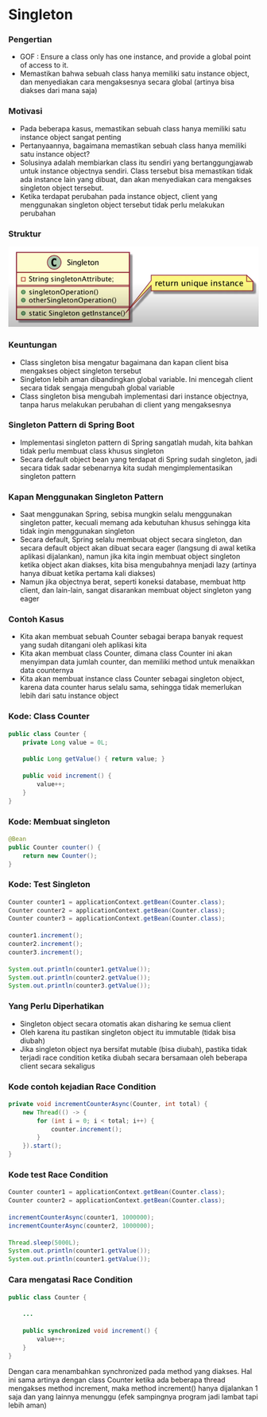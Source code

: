 # Singleton
### Pengertian
- GOF : Ensure a class only has one instance, and provide a global point of access to it.
- Memastikan bahwa sebuah class hanya memiliki satu instance object, dan menyediakan cara mengaksesnya secara global (artinya bisa diakses dari mana saja)

### Motivasi
- Pada beberapa kasus, memastikan sebuah class hanya memiliki satu instance object sangat penting
- Pertanyaannya, bagaimana memastikan sebuah class hanya memiliki satu instance object?
- Solusinya adalah membiarkan class itu sendiri yang bertanggungjawab untuk instance objectnya sendiri. Class tersebut bisa memastikan tidak ada instance lain yang dibuat, dan akan menyediakan cara mengakses singleton object tersebut.
- Ketika terdapat perubahan pada instance object, client yang menggunakan singleton object tersebut tidak perlu melakukan perubahan

### Struktur
![screenshot1](screenshot/Screenshot_1.png)

### Keuntungan
- Class singleton bisa mengatur bagaimana dan kapan client bisa mengakses object singleton tersebut
- Singleton lebih aman dibandingkan global variable. Ini mencegah client secara tidak sengaja mengubah global variable
- Class singleton bisa mengubah implementasi dari instance objectnya, tanpa harus melakukan perubahan di client yang mengaksesnya

### Singleton Pattern di Spring Boot
- Implementasi singleton pattern di Spring sangatlah mudah, kita bahkan tidak perlu membuat class khusus singleton
- Secara default object bean yang terdapat di Spring sudah singleton, jadi secara tidak sadar sebenarnya kita sudah mengimplementasikan singleton pattern

### Kapan Menggunakan Singleton Pattern
- Saat menggunakan Spring, sebisa mungkin selalu menggunakan singleton patter, kecuali memang ada kebutuhan khusus sehingga kita tidak ingin menggunakan singleton
- Secara default, Spring selalu membuat object secara singleton, dan secara default object akan dibuat secara eager (langsung di awal ketika aplikasi dijalankan), namun jika kita ingin membuat object singleton ketika object akan diakses, kita bisa mengubahnya menjadi lazy (artinya hanya dibuat ketika pertama kali diakses)
- Namun jika objectnya berat, seperti koneksi database, membuat http client, dan lain-lain, sangat disarankan membuat object singleton yang eager

### Contoh Kasus
- Kita akan membuat sebuah Counter sebagai berapa banyak request yang sudah ditangani oleh aplikasi kita
- Kita akan membuat class Counter, dimana class Counter ini akan menyimpan data jumlah counter, dan memiliki method untuk menaikkan data counternya
- Kita akan membuat instance class Counter sebagai singleton object, karena data counter harus selalu sama, sehingga tidak memerlukan lebih dari satu instance object

### Kode: Class Counter
```java
public class Counter {
    private Long value = 0L;
    
    public Long getValue() { return value; }
    
    public void increment() {
        value++;
    }
}
```

### Kode: Membuat singleton
```java
@Bean
public Counter counter() {
    return new Counter();
}
```

### Kode: Test Singleton
```java
Counter counter1 = applicationContext.getBean(Counter.class);
Counter counter2 = applicationContext.getBean(Counter.class);
Counter counter3 = applicationContext.getBean(Counter.class);

counter1.increment();
counter2.increment();
counter3.increment();

System.out.println(counter1.getValue());
System.out.println(counter2.getValue());
System.out.println(counter3.getValue());
```

### Yang Perlu Diperhatikan
- Singleton object secara otomatis akan disharing ke semua client
- Oleh karena itu pastikan singleton object itu immutable (tidak bisa diubah)
- Jika singleton object nya bersifat mutable (bisa diubah), pastika tidak terjadi race condition ketika diubah secara bersamaan oleh beberapa client secara sekaligus

### Kode contoh kejadian Race Condition
```java
private void incrementCounterAsync(Counter, int total) {
    new Thread(() -> {
        for (int i = 0; i < total; i++) {
            counter.increment();
        }    
    }).start();
}
```

### Kode test Race Condition
```java
Counter counter1 = applicationContext.getBean(Counter.class);
Counter counter2 = applicationContext.getBean(Counter.class);

incrementCounterAsync(counter1, 1000000);
incrementCounterAsync(counter2, 1000000);

Thread.sleep(5000L);
System.out.println(counter1.getValue());
System.out.println(counter1.getValue());
```

### Cara mengatasi Race Condition
```java
public class Counter {
    
    ...
    
    public synchronized void increment() {
        value++;
    }
}
```
Dengan cara menambahkan synchronized pada method yang diakses. Hal ini sama artinya dengan class Counter ketika ada beberapa thread mengakses method increment, maka method increment() hanya dijalankan 1 saja dan yang lainnya menunggu (efek sampingnya program jadi lambat tapi lebih aman)